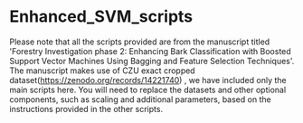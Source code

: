 # Enhanced_SVM_scripts

Please note that all the scripts provided are from the manuscript titled 'Forestry Investigation phase 2: Enhancing Bark Classification with Boosted Support Vector Machines Using Bagging and Feature Selection Techniques'. The manuscript makes use of CZU exact cropped dataset(https://zenodo.org/records/14221740) , we have included only the main scripts here. You will need to replace the datasets and other optional components, such as scaling and additional parameters, based on the instructions provided in the other scripts.
